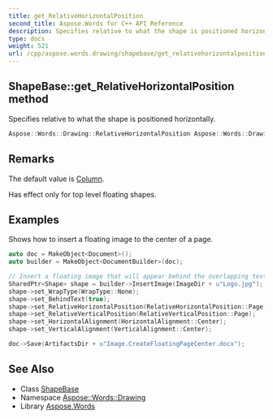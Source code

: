 ```yaml
---
title: get_RelativeHorizontalPosition
second_title: Aspose.Words for C++ API Reference
description: Specifies relative to what the shape is positioned horizontally.
type: docs
weight: 521
url: /cpp/aspose.words.drawing/shapebase/get_relativehorizontalposition/
---
```

## ShapeBase::get_RelativeHorizontalPosition method


Specifies relative to what the shape is positioned horizontally.

```cpp
Aspose::Words::Drawing::RelativeHorizontalPosition Aspose::Words::Drawing::ShapeBase::get_RelativeHorizontalPosition()
```

## Remarks


The default value is [Column](../../relativehorizontalposition/).

Has effect only for top level floating shapes.

## Examples



Shows how to insert a floating image to the center of a page. 
```cpp
auto doc = MakeObject<Document>();
auto builder = MakeObject<DocumentBuilder>(doc);

// Insert a floating image that will appear behind the overlapping text and align it to the page's center.
SharedPtr<Shape> shape = builder->InsertImage(ImageDir + u"Logo.jpg");
shape->set_WrapType(WrapType::None);
shape->set_BehindText(true);
shape->set_RelativeHorizontalPosition(RelativeHorizontalPosition::Page);
shape->set_RelativeVerticalPosition(RelativeVerticalPosition::Page);
shape->set_HorizontalAlignment(HorizontalAlignment::Center);
shape->set_VerticalAlignment(VerticalAlignment::Center);

doc->Save(ArtifactsDir + u"Image.CreateFloatingPageCenter.docx");
```

## See Also

* Class [ShapeBase](../)
* Namespace [Aspose::Words::Drawing](../../)
* Library [Aspose.Words](../../../)
